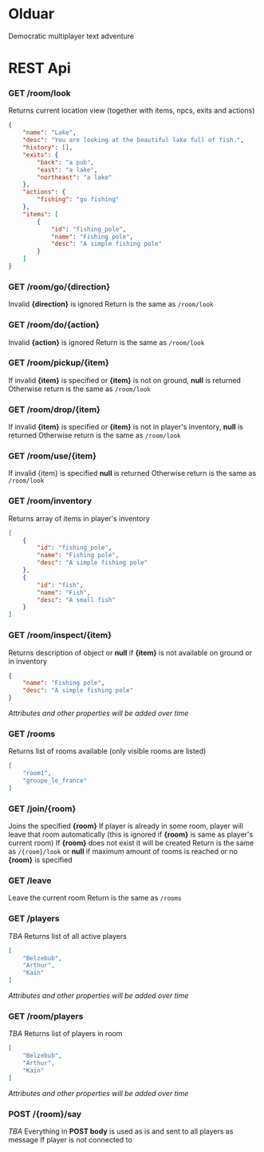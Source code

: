 Olduar
======

Democratic multiplayer text adventure

REST Api
========

### GET /room/look
Returns current location view (together with items, npcs, exits and actions)
```json
{
    "name": "Lake",
    "desc": "You are looking at the beautiful lake full of fish.",
    "history": [],
    "exits": {
        "back": "a pub",
        "east": "a lake",
        "northeast": "a lake"
    },
    "actions": {
        "fishing": "go fishing"
    },
    "items": [
        {
            "id": "fishing_pole",
            "name": "Fishing pole",
            "desc": "A simple fishing pole"
        }
    ]
}
```

### GET /room/go/{direction}
Invalid __{direction}__ is ignored
Return is the same as `/room/look`

### GET /room/do/{action}
Invalid __{action}__ is ignored
Return is the same as `/room/look`

### GET /room/pickup/{item}
If invalid __{item}__ is specified or __{item}__ is not on ground, __null__ is returned
Otherwise return is the same as `/room/look`

### GET /room/drop/{item}
If invalid __{item}__ is specified or __{item}__ is not in player's inventory, __null__ is returned
Otherwise return is the same as `/room/look`

### GET /room/use/{item}
If invalid {item} is specified __null__ is returned
Otherwise return is the same as `/room/look`

### GET /room/inventory
Returns array of items in player's inventory
```json
[
	{
		"id": "fishing_pole",
		"name": "Fishing pole",
		"desc": "A simple fishing pole"
	},
	{
		"id": "fish",
		"name": "Fish",
		"desc": "A small fish"
	}
]
```

### GET /room/inspect/{item}
Returns description of object or __null__ if __{item}__ is not available on ground or in inventory
```json
{
    "name": "Fishing pole",
    "desc": "A simple fishing pole"
}
```
*Attributes and other properties will be added over time*

### GET /rooms
Returns list of rooms available (only visible rooms are listed)
```json
[
    "room1",
    "groupe_le_france"
]
```

### GET /join/{room}
Joins the specified __{room}__
If player is already in some room, player will leave that room automatically (this is ignored if __{room}__ is same as player's current room)
If __{room}__ does not exist it will be created
Return is the same as `/{room}/look` or __null__ if maximum amount of rooms is reached or no __{room}__ is specified

### GET /leave
Leave the current room
Return is the same as `/rooms`

### GET /players
*TBA*
Returns list of all active players
```json
[
    "Belzebub",
    "Arthur",
    "Kain"
]
```
*Attributes and other properties will be added over time*

### GET /room/players
*TBA*
Returns list of players in room
```json
[
    "Belzebub",
    "Arthur",
    "Kain"
]
```
*Attributes and other properties will be added over time*

### POST /{room}/say
*TBA*
Everything in __POST body__ is used as is and sent to all players as message
If player is not connected to